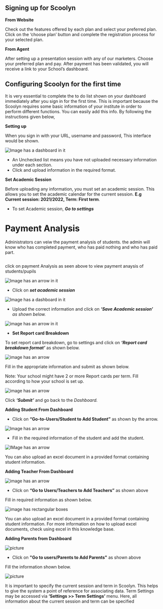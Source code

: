 ## Signing up for Scoolyn

**From Website** 

Check out the features offered by each plan and select your preferred plan. Click on the ‘choose plan’ button and complete the registration process for your selected plan.

**From Agent** 

After setting up a presentation session with any of our marketers. Choose your preferred plan and pay. After payment has been validated, you will receive a link to your School’s dashboard. 

 <a name="ConfiguringScoolynforthefirsttime"> **Configuring Scoolyn for the first time** </a> 
---

It is very essential to complete the to do list shown on your dashboard immediately after you sign in for the first time. This is important because the Scoolyn requires some basic information of your institute in order to perform different functions. You can easily add this info. By following the instructions given below,

<a name="Settingup"> **Setting up** </a>

When you sign in with your URL, username and password, This interface would be shown.

![Image has a dashboard in it](https://github.com/digikraaft/docs.scoolyn.com/blob/emma/Scoonlyn%20Dashboard%20To-do%20list.png) 

- An Unchecked list means you have not uploaded necessary information under each section. 
- Click and upload information in the required format.


 <a name="SetAcademicSession"> **Set Academic Session** </a>

Before uploading any information, you must set an academic session. This allows you to set the academic calendar for the current session. **E.g Current session: 2021/2022, Term: First term**.

- To set Academic session, _**Go to settings**_

# Payment Analysis
Adninistrators can veiw the payment analysis of students. the admin will know who has completed payment, who has paid nothing and who has paid part.

![]()

click on payment Analysis as seen above to view payment anaysis of students/pupils

 
![Image has an arrow in it](https://github.com/digikraaft/docs.scoolyn.com/blob/emma/Settings.png)

- Click on _**set academic session**_

![Image has a dashboard in it](https://github.com/digikraaft/docs.scoolyn.com/blob/emma/Set%20Academic%20Session.png) 

- Upload the correct information and click on _**‘Save Academic session’** as shown below._

![image has an arrow in it](https://github.com/digikraaft/docs.scoolyn.com/blob/emma/Save%20academic%20Session.png) 

- **Set Report card Breakdown**

To set report card breakdown, go to settings and click on _**‘Report card breakdown format’**_ as shown below. 

![image has an arrow](https://github.com/digikraaft/docs.scoolyn.com/blob/emma/Set%20report%20card%20breakdown%20format.png) 

Fill in the appropriate information and submit as shown below. 

Note: Your school might have 2 or more Report cards per term. Fill according to how your school is set up. 

![image has an arrow](https://github.com/digikraaft/docs.scoolyn.com/blob/emma/Screenshot%202021-10-21%20at%2001.49.16.png)

Click _**‘Submit’**_ and go back to the *Dashboard.*



<a name="AddingStudentFromDashboard"> **Adding Student From Dashboard** </a>

 
- Click on **“Go-to-Users/Student to Add Student”** as shown by the arrow. 

 ![Image has an arrow](https://github.com/digikraaft/docs.scoolyn.com/blob/emma/Add%20Student%201.png) 


- Fill in the required information of the student and add the student.
 
 ![IMage has an arrow](https://github.com/digikraaft/docs.scoolyn.com/blob/emma/add%20new%20student.png) 
 
You can also upload an excel document in a provided format containing student information.
 
 <a name="AddingTeacherfromDashboard"> **Adding Teacher From Dashboard** </a> 
 
 ![image has an arrow](https://github.com/digikraaft/docs.scoolyn.com/blob/emma/add%20teachr%202.png)
  
- Click on **“Go to Users/Teachers to Add Teachers”** as shown above 

Fill in required information as shown below.  

![image has rectangular boxes](https://github.com/digikraaft/docs.scoolyn.com/blob/emma/add%20new%20teacher.png) 

You can also upload an excel document in a provided format containing student information. For more information on how to upload excel documents, check using excel in this knowledge base. 

<a name="AddingParentsfromDashboard"> **Adding Parents from Dashboard** </a>

![picture](https://github.com/digikraaft/docs.scoolyn.com/blob/emma/add%20parent%20arrow.png)

- Click on **"Go to users/Parents to Add Parents"** as shown above

Fill the information shown below.

![picture](https://github.com/digikraaft/docs.scoolyn.com/blob/emma/add%20parent%20details.png)

It is important to specify the current session and term in Scoolyn. This helps to give the system a point of reference for associating data.
Term Settings may be accessed via  **‘Settings >> Term Settings’** menu. Here, all information about the current session and term can be specified
